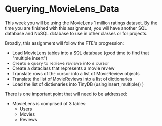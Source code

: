 # Querying_MovieLens_Data

This week you will be using the MovieLens 1 million ratings dataset. By the time you are finished with this assignment, you will have another SQL database and NoSQL database to use in other classes or for projects.

Broadly, this assignment will follow the FTE&#39;s progression:

- Load MovieLens tables into a SQL database (good time to find that &quot;multiple insert&quot;)
- Create a query to retrieve reviews into a cursor
- Create a dataclass that represents a movie review
- Translate rows of the cursor into a list of MovieReview objects
- Translate the list of MovieReviews into a list of dictionaries
- Load the list of dictionaries into TinyDB (using insert\_multiple() )

There is one important point that will need to be addressed:

- MovieLens is comprised of 3 tables:
  - Users
  - Movies
  - Reviews
